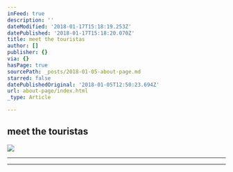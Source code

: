 ```yaml
---
inFeed: true
description: ''
dateModified: '2018-01-17T15:18:19.253Z'
datePublished: '2018-01-17T15:18:20.070Z'
title: meet the touristas
author: []
publisher: {}
via: {}
hasPage: true
sourcePath: _posts/2018-01-05-about-page.md
starred: false
datePublishedOriginal: '2018-01-05T12:50:23.694Z'
url: about-page/index.html
_type: Article

---
```

## meet the touristas
![](https://imgflo.herokuapp.com/graph/2b2431f8e7ba7b0/886d51eb390e1d1ff405ab55d6bd15ea/croprotate.jpg?cropheight=1932&cropwidth=2576&degrees=-180&input=https%3A%2F%2Fthe-grid-user-content.s3-us-west-2.amazonaws.com%2F704bf857-25b6-4e4d-b17d-cd6142fa1200.jpg&x=0&y=0)

---

---